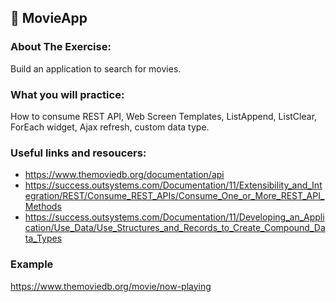 ## :ledger: MovieApp

### About The Exercise:

Build an application to search for movies. 

### What you will practice:

How to consume REST API, Web Screen Templates, ListAppend, ListClear, ForEach widget, Ajax refresh, custom data type.

### Useful links and resoucers:

- https://www.themoviedb.org/documentation/api
- https://success.outsystems.com/Documentation/11/Extensibility_and_Integration/REST/Consume_REST_APIs/Consume_One_or_More_REST_API_Methods
- https://success.outsystems.com/Documentation/11/Developing_an_Application/Use_Data/Use_Structures_and_Records_to_Create_Compound_Data_Types

### Example
https://www.themoviedb.org/movie/now-playing
